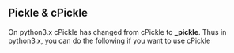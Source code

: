 Pickle & cPickle
-----------------------------------------------------------------------------------------


On python3.x cPickle has changed from cPickle to **_pickle**. Thus in python3.x, you can do the following if you want to use cPickle
